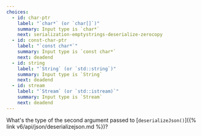 ```yaml
---
choices:
  - id: char-ptr
    label: "`char*` (or `char[]`)"
    summary: Input type is `char*`
    next: serialization-emptystrings-deserialize-zerocopy
  - id: const-char-ptr
    label: "`const char*`"
    summary: Input type is `const char*`
    next: deadend
  - id: string
    label: "`String` (or `std::string`)"
    summary: Input type is `String`
    next: deadend
  - id: stream
    label: "`Stream` (or `std::istream)`"
    summary: Input type is `Stream`
    next: deadend
---
```


What's the type of the second argument passed to [`deserializeJson()`]({% link v6/api/json/deserializejson.md %})?